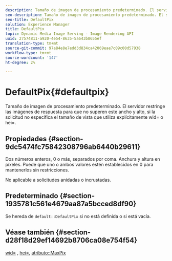```yaml
---
description: Tamaño de imagen de procesamiento predeterminado. El servidor restringe las imágenes de respuesta para que no superen este ancho y alto, si la solicitud no especifica el tamaño de vista que utiliza explícitamente wid= o hei=.
seo-description: Tamaño de imagen de procesamiento predeterminado. El servidor restringe las imágenes de respuesta para que no superen este ancho y alto, si la solicitud no especifica el tamaño de vista que utiliza explícitamente wid= o hei=.
seo-title: DefaultPix
solution: Experience Manager
title: DefaultPix
topic: Dynamic Media Image Serving - Image Rendering API
uuid: 27574811-a920-4e54-8635-5a643b8655ef
translation-type: tm+mt
source-git-commit: 97a84e8e7edd3d834ca42069eae7c09c00d57938
workflow-type: tm+mt
source-wordcount: '147'
ht-degree: 2%

---
```



# DefaultPix{#defaultpix}

Tamaño de imagen de procesamiento predeterminado. El servidor restringe las imágenes de respuesta para que no superen este ancho y alto, si la solicitud no especifica el tamaño de vista que utiliza explícitamente wid= o hei=.

## Propiedades {#section-9dc5474fc75842308796ab6440b29611}

Dos números enteros, 0 o más, separados por coma. Anchura y altura en píxeles. Puede que uno o ambos valores estén establecidos en 0 para mantenerlos sin restricciones.

No aplicable a solicitudes anidadas o incrustadas.

## Predeterminado {#section-1935781c561e4679aa87a5bcced8df90}

Se hereda de `default::DefaultPix` si no está definida o si está vacía.

## Véase también {#section-d28f18d29ef14692b8706ca08e754f54}

[wid=](../../../../../ir-api/http-protocol/image-rendering-api-ref/c-ir-http-protocol-ref/c-ir-http-protocol-command-reference/r-ir-wid.md#reference-b7e691b0624941168c94b2749ae233ec) ,  [hei=](../../../../../ir-api/http-protocol/image-rendering-api-ref/c-ir-http-protocol-ref/c-ir-http-protocol-command-reference/r-ir-hei.md#reference-1c08f60365a94417a39867c09cac5478),  [atributo::MaxPix](../../../../../ir-api/material-cat/image-rendering-api-ref/c-ir-material-catalog/c-ir-attributes-reference/r-ir-maxpix.md#reference-569f186bbc2840a6bd3cffa8ff3e7657)
